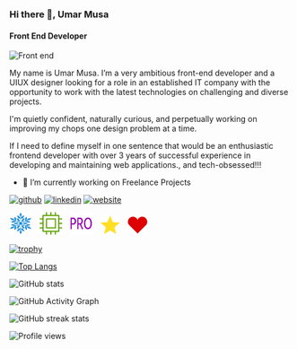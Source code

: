 
### Hi there 👋, Umar Musa
#### Front End Developer

![Front end](https://user-images.githubusercontent.com/90206214/186716356-0e65af00-ece8-4ec4-8483-d1281b7e2425.png)



My name is Umar Musa. I’m a very ambitious front-end developer and a UIUX designer looking for a role in an established IT company with the opportunity to work with the latest technologies on challenging and diverse projects.

I'm quietly confident, naturally curious, and perpetually working on improving my chops one design problem at a time.

If I need to define myself in one sentence that would be an enthusiastic frontend developer with over 3 years of successful experience in developing and maintaining web applications., and tech-obsessed!!!



- 🔭 I’m currently working on Freelance Projects 


[<img src='https://cdn.jsdelivr.net/npm/simple-icons@3.0.1/icons/github.svg' alt='github' height='40'>](https://github.com/EmeritusUmar)  [<img src='https://cdn.jsdelivr.net/npm/simple-icons@3.0.1/icons/linkedin.svg' alt='linkedin' height='40'>](https://www.linkedin.com/in/https://www.linkedin.com/in/umar-musa-581851194//)  [<img src='https://cdn.jsdelivr.net/npm/simple-icons@3.0.1/icons/icloud.svg' alt='website' height='40'>](https://umar-musa.netlify.app/)  

<a href='https://archiveprogram.github.com/'><img src='https://raw.githubusercontent.com/acervenky/animated-github-badges/master/assets/acbadge.gif' width='40' height='40'></a> <a href='https://docs.github.com/en/developers'><img src='https://raw.githubusercontent.com/acervenky/animated-github-badges/master/assets/devbadge.gif' width='40' height='40'></a> <a href='https://github.com/pricing'><img src='https://raw.githubusercontent.com/acervenky/animated-github-badges/master/assets/pro.gif' width='40' height='40'></a> <a href='https://stars.github.com/'><img src='https://raw.githubusercontent.com/acervenky/animated-github-badges/master/assets/starbadge.gif' width='35' height='35'></a> <a href='https://docs.github.com/en/github/supporting-the-open-source-community-with-github-sponsors'><img src='https://raw.githubusercontent.com/acervenky/animated-github-badges/master/assets/sponsorbadge.gif' width='35' height='35'></a> 

[![trophy](https://github-profile-trophy.vercel.app/?username=EmeritusUmar)](https://github.com/ryo-ma/github-profile-trophy)

[![Top Langs](https://github-readme-stats.vercel.app/api/top-langs/?username=EmeritusUmar)](https://github.com/anuraghazra/github-readme-stats)

![GitHub stats](https://github-readme-stats.vercel.app/api?username=EmeritusUmar&show_icons=true)  

![GitHub Activity Graph](https://activity-graph.herokuapp.com/graph?username=EmeritusUmar)  

![GitHub streak stats](https://github-readme-streak-stats.herokuapp.com/?user=EmeritusUmar)  

![Profile views](https://gpvc.arturio.dev/EmeritusUmar)  
